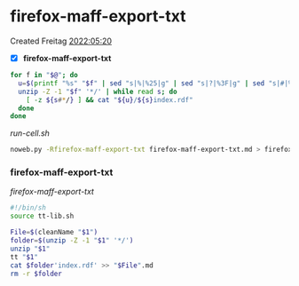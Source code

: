 # firefox-maff-export-txt
Created Freitag [2022:05:20]()

- [x] **firefox-maff-export-txt**

```bash
for f in "$@"; do
  u=$(printf "%s" "$f" | sed "s|%|%25|g" | sed "s|?|%3F|g" | sed "s|#|%23|g")
  unzip -Z -1 "$f" '*/' | while read s; do
    [ -z ${s#*/} ] && cat "${u}/${s}index.rdf"
  done
done
```

*run-cell.sh*
```bash
noweb.py -Rfirefox-maff-export-txt firefox-maff-export-txt.md > firefox-maff-export-txt && chmod u+x firefox-maff-export-txt && echo 'fertig'
```

### firefox-maff-export-txt


*firefox-maff-export-txt*
```bash
#!/bin/sh
source tt-lib.sh

File=$(cleanName "$1")
folder=$(unzip -Z -1 "$1" '*/')
unzip "$1"
tt "$1" 
cat $folder'index.rdf' >> "$File".md 
rm -r $folder
```

